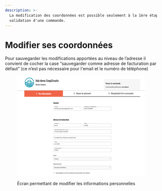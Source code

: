 ```yaml
---
description: >-
  La modification des coordonnées est possible seulement à la 1ère étape de la
  validation d'une commande.
---
```


# Modifier ses coordonnées

Pour sauvegarder les modifications apportées au niveau de l’adresse il convient de cocher la case “sauvegarder comme adresse de facturation par défaut” (ce n’est pas nécessaire pour l'email et le numéro de téléphone)

<figure><img src="../.gitbook/assets/Capture d’écran 2024-01-18 à 10.07.07.png" alt=""><figcaption><p>Écran permettant de modifier les informations personnelles</p></figcaption></figure>
